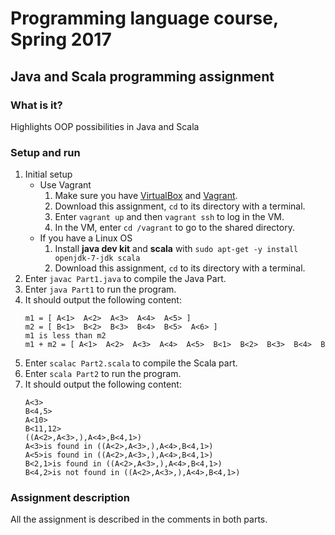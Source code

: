 # Programming language course, Spring 2017

## Java and Scala programming assignment

### What is it?
Highlights OOP possibilities in Java and Scala

### Setup and run
1. Initial setup
    - Use Vagrant
        1. Make sure you have [VirtualBox](https://www.virtualbox.org/wiki/Downloads) and [Vagrant](https://www.vagrantup.com/downloads.html).
        2. Download this assignment, `cd` to its directory with a terminal.
        3. Enter `vagrant up` and then `vagrant ssh` to log in the VM.
        4. In the VM, enter `cd /vagrant` to go to the shared directory.
    - If you have a Linux OS
        1. Install **java dev kit** and **scala** with `sudo apt-get -y install openjdk-7-jdk scala`
        2. Download this assignment, `cd` to its directory with a terminal.
2. Enter `javac Part1.java` to compile the Java Part.
3. Enter `java Part1` to run the program.
4. It should output the following content:
   ```shell
   m1 = [ A<1>  A<2>  A<3>  A<4>  A<5> ]
   m2 = [ B<1>  B<2>  B<3>  B<4>  B<5>  A<6> ]
   m1 is less than m2
   m1 + m2 = [ A<1>  A<2>  A<3>  A<4>  A<5>  B<1>  B<2>  B<3>  B<4>  B<5>  A<6> ]
   ```
5. Enter `scalac Part2.scala` to compile the Scala part.
6. Enter `scala Part2` to run the program.
7. It should output the following content:
   ```shell
   A<3>
   B<4,5>
   A<10>
   B<11,12>
   ((A<2>,A<3>,),A<4>,B<4,1>)
   A<3>is found in ((A<2>,A<3>,),A<4>,B<4,1>)
   A<5>is found in ((A<2>,A<3>,),A<4>,B<4,1>)
   B<2,1>is found in ((A<2>,A<3>,),A<4>,B<4,1>)
   B<4,2>is not found in ((A<2>,A<3>,),A<4>,B<4,1>)
   ```

### Assignment description
All the assignment is described in the comments in both parts.